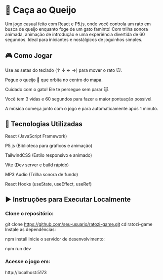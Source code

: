 <h1>🧀 Caça ao Queijo </h1>
<p> Um jogo casual feito com React e P5.js, onde você controla um rato em busca de queijo enquanto foge de um gato faminto! Com trilha sonora animada, animação de introdução e uma experiência divertida de 60 segundos. Ideal para iniciantes e nostálgicos de joguinhos simples. </p>

<h2>🎮 Como Jogar</h2>
Use as setas do teclado (↑ ↓ ← →) para mover o rato 🐭.

Pegue o queijo 🧀 que orbita no centro do mapa.

Cuidado com o gato! Ele te persegue sem parar 🐱.

Você tem 3 vidas e 60 segundos para fazer a maior pontuação possível.

A música começa junto com o jogo e para automaticamente após 1 minuto.
###
<h2>🧠 Tecnologias Utilizadas</h2>
React (JavaScript Framework)

P5.js (Biblioteca para gráficos e animação)

TailwindCSS (Estilo responsivo e animado)

Vite (Dev server e build rápido)

MP3 Audio (Trilha sonora de fundo)

React Hooks (useState, useEffect, useRef)
###
<h2>▶️ Instruções para Executar Localmente</h2>
<h3>Clone o repositório:</h3>

git clone https://github.com/seu-usuario/ratozi-game.git
cd ratozi-game
Instale as dependências:

npm install
Inicie o servidor de desenvolvimento:

npm run dev
<h3> Acesse o jogo em:</h3>
http://localhost:5173

